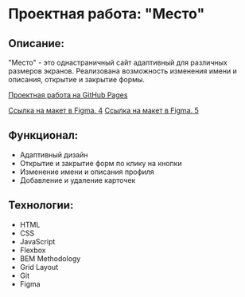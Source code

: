 # Проектная работа: "Место"

## Описание:

"Место" - это однастраничный сайт адаптивный для различных размеров экранов. Реализована возможность изменения имени и описания, открытие и закрытие формы.

[Проектная работа на GitHub Pages](https://jack1ee7.github.io/mesto/)

[Ссылка на макет в Figma. 4](https://www.figma.com/file/2cn9N9jSkmxD84oJik7xL7/JavaScript.-Sprint-4?node-id=0%3A1)
[Ссылка на макет в Figma. 5](https://www.figma.com/file/bjyvbKKJN2naO0ucURl2Z0/JavaScript.-Sprint-5?node-id=0%3A1)

## Функционал:

* Адаптивный дизайн
* Открытие и закрытие форм по клику на кнопки
* Изменение имени и описания профиля
* Добавление и удаление карточек

## Технологии:

* HTML
* CSS
* JavaScript
* Flexbox
* BEM Methodology
* Grid Layout
* Git
* Figma
